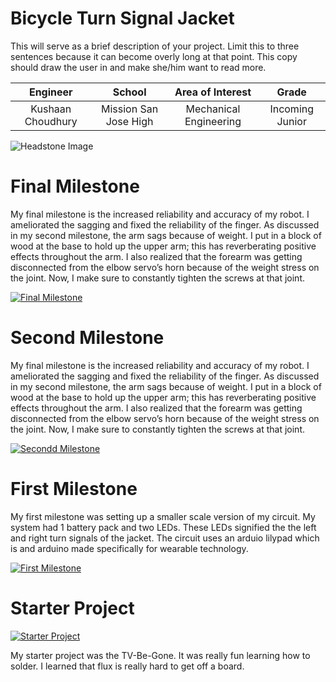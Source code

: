 ﻿# Bicycle Turn Signal Jacket
This will serve as a brief description of your project. Limit this to three sentences because it can become overly long at that point. This copy should draw the user in and make she/him want to read more.

| **Engineer** | **School** | **Area of Interest** | **Grade** |
|:--:|:--:|:--:|:--:|
| Kushaan Choudhury | Mission San Jose High | Mechanical Engineering | Incoming Junior

![Headstone Image](https://lh3.googleusercontent.com/pw/AM-JKLVh_9toL4bxjAlIQNuzW4AF33ebtkGlI6wwu_0smAff_UrdWTx-54vYb8K1JBvo79sse6xuFaqD32_QKkvf9V86I9o8W-Ub7DDNOLIShDp3SSrcCV96ngD8bclMtc8wH9nMHJKbWSIsAUHdkWReWmc=s1602-no?authuser=0)
  
# Final Milestone
My final milestone is the increased reliability and accuracy of my robot. I ameliorated the sagging and fixed the reliability of the finger. As discussed in my second milestone, the arm sags because of weight. I put in a block of wood at the base to hold up the upper arm; this has reverberating positive effects throughout the arm. I also realized that the forearm was getting disconnected from the elbow servo’s horn because of the weight stress on the joint. Now, I make sure to constantly tighten the screws at that joint. 

[![Final Milestone](https://res.cloudinary.com/marcomontalbano/image/upload/v1612573869/video_to_markdown/images/youtube--F7M7imOVGug-c05b58ac6eb4c4700831b2b3070cd403.jpg )](https://www.youtube.com/watch?v=F7M7imOVGug&feature=emb_logo "Final Milestone")

# Second Milestone
My final milestone is the increased reliability and accuracy of my robot. I ameliorated the sagging and fixed the reliability of the finger. As discussed in my second milestone, the arm sags because of weight. I put in a block of wood at the base to hold up the upper arm; this has reverberating positive effects throughout the arm. I also realized that the forearm was getting disconnected from the elbow servo’s horn because of the weight stress on the joint. Now, I make sure to constantly tighten the screws at that joint.

[![Secondd Milestone](https://res.cloudinary.com/marcomontalbano/image/upload/v1612574014/video_to_markdown/images/youtube--y3VAmNlER5Y-c05b58ac6eb4c4700831b2b3070cd403.jpg)](https://youtu.be/hNBeZCNgH34 "Second Milestone")
  
# First Milestone

My first milestone was setting up a smaller scale version of my circuit. My system had 1 battery pack and two LEDs. These LEDs signified the the left and right turn signals of the jacket. The circuit uses an arduio lilypad which is and arduino made specifically for wearable technology.

[![First Milestone](https://i3.ytimg.com/vi/DfLsUbfJylQ/maxresdefault.jpg)](https://youtu.be/DfLsUbfJylQ "First Milestone")

# Starter Project 

[![Starter Project](https://i3.ytimg.com/vi/L3kJnsrzHWM/sddefault.jpg)](https://youtu.be/L3kJnsrzHWM "Starter Project")

My starter project was the TV-Be-Gone. It was really fun learning how to solder. I learned that flux is really hard to get off a board.
